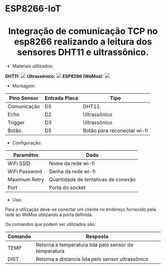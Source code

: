 # ESP8266-IoT

<b><h1 align="center">Integração de comunicação TCP no esp8266 realizando a leitura dos sensores DHT11 e ultrassônico.</h1></b>
<ul><li>Materiais utilizados:</li></ul>
<b><span>DHT11:</span></b>
<img src="https://user-images.githubusercontent.com/25934169/99320149-c0f5f400-2849-11eb-94f5-eafc11ca55b6.png">
<b><span>Ultrassônico:</span></b>
<img src="https://user-images.githubusercontent.com/25934169/99320344-319d1080-284a-11eb-8ee2-4333e29d3e7a.png">
<b><span>ESP8266 (WeMos):</span></b>
<img src="https://user-images.githubusercontent.com/25934169/99320984-8db46480-284b-11eb-9b50-a004c0c9f477.png">
<ul><li>Montagem:</li></ul>
<table>
  <thead>
    <th>Pino Sensor</th>
	<th>Entrada Placa</th>
    <th>Tipo</th>
  </thead>
  <tbody>
    <tr>
	    <td>Comunicação</td>
	    <td>D5</td>
      <td>DHT11</td>
	 </tr>
    <tr>
	    <td>Echo</td>
	    <td>D2</td>
      <td>Ultrassônico</td>
	 </tr>
   <tr>
	    <td>Trigger</td>
	    <td>D3</td>
      <td>Ultrassônico</td>
	 </tr>
       <tr>
	    <td>Botão</td>
	    <td>D5</td>
      <td>Botão para reconectar wi-fi</td>
	 </tr>
  </tbody>
</table>
<ul><li>Configuração:</li></ul>

<table>
  <thead>
    <th>Paramêtro</th>
   	<th>Dado</th>
  </thead>
  <tbody>
    <tr>
	    <td>WiFi SSID</td>
	    <td>Nome da rede wi-fi</td>
	 </tr>
    <tr>
	    <td>WiFi Password</td>
	    <td>Senha da rede wi-fi</td>
	 </tr>
   <tr>
	    <td>Maximum Retry</td>
	    <td>Quantidade de tentativas de conexão</td>
	 </tr>
   <tr>
	    <td>Port</td>
	    <td>Porta do socket</td>
	 </tr>
  </tbody>
</table>

<ul><li>Uso:</li></ul>
<p>Para a utilização deve-se conectar um cliente no endereço fornecido pela rede ao WeMos utilizando a porta definida.
<p>Os comandos que podem ser utilizados são:</p>

<table>
  <thead>
    <th>Comando</th>
   	<th>Resposta</th>
  </thead>
  <tbody>
    <tr>
	    <td>TEMP</td>
	    <td>Retorna a temperatura lida pelo sensor de temperatura</td>
	 </tr>
   <tr>
	    <td>DIST</td>
	    <td>Retorna a distancia lida pelo sensor ultrassônico</td>
	 </tr>
  </tbody>
</table>
